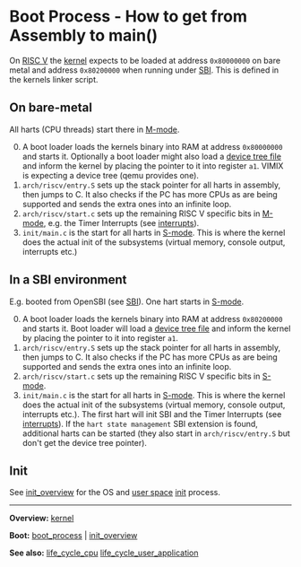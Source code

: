 # Boot Process - How to get from Assembly to main()

On [RISC V](../../riscv/RISCV.md) the [kernel](../kernel.md) expects to be loaded at address `0x80000000` on bare metal and address `0x80200000` when running under [SBI](../../riscv/SBI.md). This is defined in the kernels linker script.


## On bare-metal

All harts (CPU threads) start there in [M-mode](../../riscv/M-mode.md).

0. A boot loader loads the kernels binary into RAM at address `0x80000000` and starts it. Optionally a boot loader might also load a [device tree file](../../misc/device_tree.md) and inform the kernel by placing the pointer to it into register `a1`. VIMIX is expecting a device tree (qemu provides one).
1. `arch/riscv/entry.S` sets up the stack pointer for all harts in assembly, then jumps to C. It also checks if the PC has more CPUs as are being supported and sends the extra ones into an infinite loop.
2. `arch/riscv/start.c` sets up the remaining RISC V specific bits in [M-mode](../../riscv/M-mode.md), e.g. the Timer Interrupts (see [interrupts](../interrupts/interrupts.md)).
3. `init/main.c` is the start for all harts in [S-mode](../../riscv/S-mode.md). This is where the kernel does the actual init of the subsystems (virtual memory, console output, interrupts etc.)


## In a SBI environment

E.g. booted from OpenSBI (see [SBI](../../riscv/SBI.md)).
One hart starts in [S-mode](../../riscv/S-mode.md).

0. A boot loader loads the kernels binary into RAM at address `0x80200000` and starts it. Boot loader will load a [device tree file](../../misc/device_tree.md) and inform the kernel by placing the pointer to it into register `a1`.
1. `arch/riscv/entry.S` sets up the stack pointer for all harts in assembly, then jumps to C. It also checks if the PC has more CPUs as are being supported and sends the extra ones into an infinite loop.
2. `arch/riscv/start.c` sets up the remaining RISC V specific bits in [S-mode](../../riscv/S-mode.md).
3. `init/main.c` is the start for all harts in [S-mode](../../riscv/S-mode.md). This is where the kernel does the actual init of the subsystems (virtual memory, console output, interrupts etc.). The first hart will init SBI and the Timer Interrupts (see [interrupts](../interrupts/interrupts.md)). If the `hart state management` SBI extension is found, additional harts can be started (they also start in `arch/riscv/entry.S` but don't get the device tree pointer).


## Init

See [init_overview](init_overview.md) for the OS and [user space](../../userspace/userspace.md) [init](../processes/init_userspace.md) process.


---
**Overview:** [kernel](../kernel.md)

**Boot:** [boot_process](boot_process.md) | [init_overview](init_overview.md)

**See also:** [life_cycle_cpu](life_cycle_cpu.md) [life_cycle_user_application](life_cycle_user_application.md)
